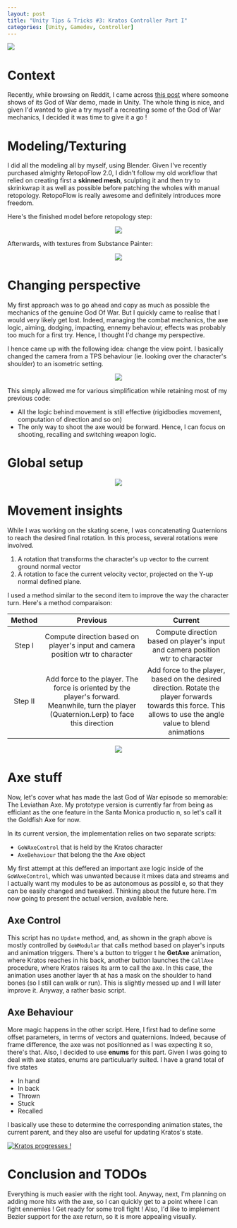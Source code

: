 ```yaml
---
layout: post
title: "Unity Tips & Tricks #3: Kratos Controller Part I"
categories: [Unity, Gamedev, Controller]
---
```

<img src="/images/kratos_front.jpg" class="fit image">

# Context 

Recently, while browsing on Reddit, I came across [this post](https://www.reddit.com/r/Unity3D/comments/979q4i/i_recreated_god_of_war_e3_demo_in_unity/) where someone shows of its God of War demo, made in Unity. The whole thing is nice, and given I'd wanted to give a try myself a recreating some of the God of War mechanics, I decided it was time to give it a go ! 


# Modeling/Texturing 

I did all the modeling all by myself, using Blender. Given I've recently purchased almighty RetopoFlow 2.0, I didn't follow my old workflow that relied on creating first a **skinned mesh**, sculpting it and then try to skrinkwrap it as well as possible before patching the wholes with manual retopology. RetopoFlow is really awesome and definitely introduces more freedom. 

Here's the finished model before retopology step: 


<p align="center">
  <img src="/images/kratos1.png" class="fit image"/></p>

Afterwards, with textures from Substance Painter: 

<p align="center">
  <img src="/images/kratos_2.png" class="fit image"/></p>


# Changing perspective 

My first approach was to go ahead and copy as much as possible the mechanics of the genuine God Of War. But I quickly came to realise that I would very likely get lost. Indeed, managing the combat mechanics, the axe logic, aiming, dodging, impacting, ennemy behaviour, effects was probably too much for a first try. Hence, I thought I'd change my perspective. 

I hence came up with the following idea: change the view point. I basically changed the camera from a TPS behaviour (ie. looking over the character's shoulder) to an isometric setting. 

<p align="center">
  <img src="/images/tps_to_isom.png" class="fit image"/></p>

This simply allowed me for various simplification while retaining most of my previous code: 

* All the logic behind movement is still effective (rigidbodies movement, computation of direction and so on)
* The only way to shoot the axe would be forward. Hence, I can focus on shooting, recalling and switching weapon logic. 

# Global setup 

<p align="center">
  <img src="/images/setup.png" class="fit image"/></p>


# Movement insights

While I was working on the skating scene, I was concatenating Quaternions to reach the desired final rotation. In this process, several rotations were involved. 

1. A rotation that transforms the character's up vector to the current ground normal vector 
1. A rotation to face the current velocity vector, projected on the Y-up normal defined plane. 

I used a method similar to the second item to improve the way the character turn. Here's a method comparaison: 

| Method  |                                                                    Previous                                                                    |                                                                               Current                                                                               |
|:-------:|:----------------------------------------------------------------------------------------------------------------------------------------------:|:-------------------------------------------------------------------------------------------------------------------------------------------------------------------:|
|  Step I |  Compute direction based on player's input and camera position wtr to character                                                                | Compute direction based on player's input and camera position wtr to character                                                                                      |
| Step II |  Add force to the player. The force is oriented by the player's forward.   Meanwhile, turn the player (Quaternion.Lerp) to face this direction |  Add force to the player, based on the desired direction.   Rotate the player forwards towards this force.   This allows to use the angle value to blend animations |


<p align="center">
  <img src="https://media.giphy.com/media/kKLkIrO0d0b1Y0tmQJ/giphy.gif"/></p>



# Axe stuff 


Now, let's cover what has made the last God of War episode so memorable: The Leviathan Axe. My prototype version is currently far from being as efficiant as the one feature in the Santa Monica productio  n, so let's call it the Goldfish Axe for now.

In its current version, the implementation relies on two separate scripts:
* `GoWAxeControl` that is held by the Kratos character
* `AxeBehaviour` that belong the the Axe object
 
 
My first attempt at this deffered an important axe logic inside of the `GoWAxeControl`, which was unwanted because it mixes data and streams and I actually want my modules to be as autonomous as possibl  e, so that they can be easily changed and tweaked. Thinking about the future here. I'm now going to present the actual version, available here.
 
## Axe Control 
 
This script has no `Update` method, and, as shown in the graph above is mostly controlled by `GoWModular` that calls method based on player's inputs and animation triggers. There's a button to trigger t  he **GetAxe** animation, where Kratos reaches in his back, another button launches the `CallAxe` procedure, where Kratos raises its arm to call the axe. In this case, the animation uses another layer th  at has a mask on the shoulder to hand bones (so I still can walk or run). This is slightly messed up and I will later improve it. Anyway, a rather basic script.

 
## Axe Behaviour
 
More magic happens in the other script. Here, I first had to define some offset parameters, in terms of vectors and quaternions. Indeed, because of frame difference, the axe was not positionned as I was   expecting it so, there's that. Also, I decided to use **enums** for this part. Given I was going to deal with axe states, enums are particuluarly suited. I have a grand total of five states

* In hand
* In back
* Thrown
* Stuck
* Recalled
 
I basically use these to determine the corresponding animation states, the current parent, and they also are useful for updating Kratos's state.

[![Kratos progresses ! ](http://i3.ytimg.com/vi/qppXSUxXk00/hqdefault.jpg)](https://youtu.be/qppXSUxXk00 "Kratos Axe Mechanics")

# Conclusion and TODOs 

Everything is much easier with the right tool. Anyway, next, I'm planning on adding more hits with the axe, so I can quickly get to a point where I can fight ennemies ! Get ready for some troll fight ! Also, I'd like to implement Bezier support for the axe return, so it is more appealing visually. 

 
